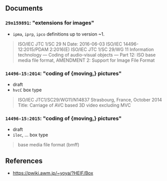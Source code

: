 ## Documents

### `29n159891`: "extensions for images"

 * `ipma`, `iprp`, `ipco` definitions up to version ~1.


> ISO/IEC JTC 1/SC 29 N
> Date: 2016-06-03
> ISO/IEC 14496-12:2015/PDAM 2:2016(E)
> ISO/IEC JTC 1/SC 29/WG 11
> Information technology — Coding of audio-visual objects — Part 12: ISO base media file format, AMENDMENT 2: Support for Image File Format


### `14496-15:2014`: "coding of {moving,} pictures"

 * draft
 * `hvcC` box type

> ISO/IEC JTC1/SC29/WG11/N14837
> Strasbourg, France, October 2014
> Title: Carriage of AVC based 3D video excluding MVC

### `14496-15:2015`: "coding of {moving,} pictures"

 * draft
 * `iloc`, ... box type

> base media file format (bmff)

## References

 * <https://pwiki.awm.jp/~yoya/?HEIF/Box>
